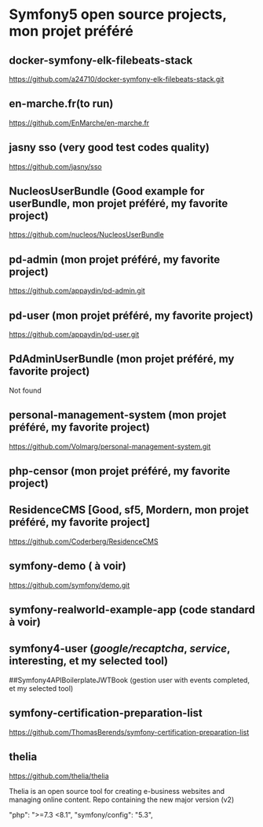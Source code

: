 Symfony5 open source projects, mon projet préféré
===

## docker-symfony-elk-filebeats-stack

https://github.com/a24710/docker-symfony-elk-filebeats-stack.git

## en-marche.fr(to run)

https://github.com/EnMarche/en-marche.fr

## jasny sso (very good test codes quality)

https://github.com/jasny/sso

## NucleosUserBundle (Good example for userBundle, mon projet préféré, my favorite project)

https://github.com/nucleos/NucleosUserBundle

## pd-admin (mon projet préféré, my favorite project)

https://github.com/appaydin/pd-admin.git

## pd-user (mon projet préféré, my favorite project)

https://github.com/appaydin/pd-user.git

## PdAdminUserBundle (mon projet préféré, my favorite project)

Not found

## personal-management-system (mon projet préféré, my favorite project)

https://github.com/Volmarg/personal-management-system.git

## php-censor (mon projet préféré, my favorite project)

## ResidenceCMS [Good, sf5, Mordern, mon projet préféré, my favorite project]

https://github.com/Coderberg/ResidenceCMS

## symfony-demo ( à voir)

https://github.com/symfony/demo.git

## symfony-realworld-example-app (code standard à voir)

## symfony4-user (*google/recaptcha*, *service*, interesting, et my selected tool)

##Symfony4APIBoilerplateJWTBook (gestion user with events completed, et my selected tool)

## symfony-certification-preparation-list

https://github.com/ThomasBerends/symfony-certification-preparation-list

## thelia

https://github.com/thelia/thelia

Thelia is an open source tool for creating e-business websites and managing online content. Repo containing the new major version (v2)

"php": ">=7.3 <8.1",
"symfony/config": "5.3",